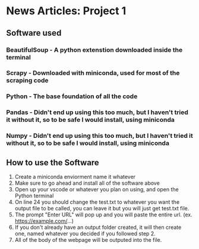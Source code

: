 # News Articles: Project 1

## Software used
### BeautifulSoup - A python extenstion downloaded inside the terminal
### Scrapy - Downloaded with miniconda, used for most of the scraping code
### Python - The base foundation of all the code
### Pandas - Didn't end up using this too much, but I haven't tried it without it, so to be safe I would install, using miniconda
### Numpy - Didn't end up using this too much, but I haven't tried it without it, so to be safe I would install, using miniconda
## How to use the Software 
1. Create a miniconda enviorment name it whatever
1. Make sure to go ahead and install all of the software above
1. Open up your vscode or whatever you plan on using, and open the Python terminal
2. On line 24 you should change the test.txt to whatever you want the output file to be called, you can leave it but you will just get test.txt file.
3. The prompt "Enter URL" will pop up and you will paste the entire url. (ex. https://example.com/...)
4. If you don't already have an output folder created, it will then create one, named whatever you decided if you followed step 2.
5. All of the body of the webpage will be outputed into the file.
